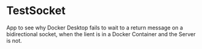 ﻿# TestSocket
 
 App to see why Docker Desktop fails to wait to a return message on a bidirectional socket, when the lient is in a Docker Container and the Server is not.
